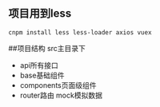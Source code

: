 ## 项目用到less
```
cnpm install less less-loader axios vuex
```
##项目结构
src主目录下
- api所有接口
- base基础组件
- components页面级组件
- router路由
mock模拟数据
